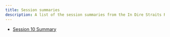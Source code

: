 ```yaml
---
title: Session summaries
description: A list of the session summaries from the In Dire Straits RPG campaign.
---
```


* [Session 10 Summary](/sessions/session-10-summary)